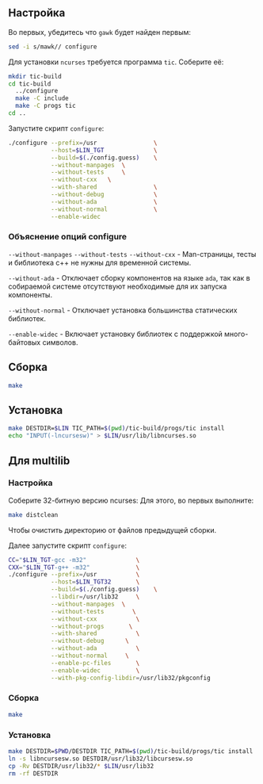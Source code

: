 <package-info :package="package" showsbu></package-info>

<script>
		new Vue({
		el: '#main',
		data: { package: {} },
		mounted: function () {
				this.getPackage('ncurses');
		},
		methods: {
			getPackage: function(name) {
					getPackage(name)
					.then(response => this.package = response);
			},
		}
  })
</script>

## Настройка

Во первых, убедитесь что `gawk` будет найден первым:

```bash
sed -i s/mawk// configure
```

Для установки `ncurses` требуется программа `tic`. Соберите её:
 
```bash
mkdir tic-build
cd tic-build
  ../configure
  make -C include
  make -C progs tic
cd ..
```
Запустите скрипт `configure`:

```bash
./configure --prefix=/usr                \
            --host=$LIN_TGT              \
            --build=$(./config.guess)    \
            --without-manpages  \
            --without-tests     \
            --without-cxx   \
            --with-shared                \
            --without-debug              \
            --without-ada                \
            --without-normal             \
            --enable-widec
```

### Объяснение опций configure

`--without-manpages` `--without-tests` `--without-cxx` - Man-страницы, тесты и библиотека c++ не нужны для временной системы.

`--without-ada` - Отключает сборку компонентов на языке `ada`, так как в собираемой системе отсутствуют необходимые для их запуска компоненты.

`--without-normal` - Отключает установка большинства статических библиотек.

`--enable-widec` - Включает установку библиотек с поддержкой много-байтовых символов. 

## Сборка

```bash
make
```

## Установка

```bash
make DESTDIR=$LIN TIC_PATH=$(pwd)/tic-build/progs/tic install
echo "INPUT(-lncursesw)" > $LIN/usr/lib/libncurses.so
```

## Для multilib

### Настройка
Соберите 32-битную версию ncurses:
Для этого, во первых выполните:

```bash
make distclean
```

Чтобы очистить директорию от файлов предыдущей сборки.

Далее запустите скрипт `configure`:

```bash
CC="$LIN_TGT-gcc -m32"              \
CXX="$LIN_TGT-g++ -m32"             \
./configure --prefix=/usr           \
            --host=$LIN_TGT32       \
            --build=$(./config.guess)    \
            --libdir=/usr/lib32     \
            --without-manpages  \
            --without-tests        \
            --without-cxx           \
            --without-progs       \
            --with-shared           \
            --without-debug      \
            --without-ada           \
            --without-normal     \
            --enable-pc-files       \
            --enable-widec          \
            --with-pkg-config-libdir=/usr/lib32/pkgconfig
```

### Сборка

```bash
make
```

### Установка

```bash
make DESTDIR=$PWD/DESTDIR TIC_PATH=$(pwd)/tic-build/progs/tic install
ln -s libncursesw.so DESTDIR/usr/lib32/libcursesw.so
cp -Rv DESTDIR/usr/lib32/* $LIN/usr/lib32
rm -rf DESTDIR
```

